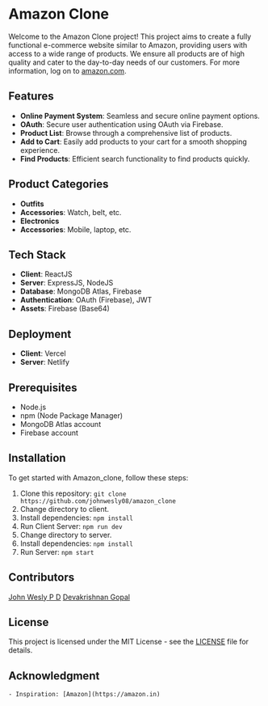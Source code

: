 # Amazon Clone

Welcome to the Amazon Clone project! This project aims to create a fully functional e-commerce website similar to Amazon, providing users with access to a wide range of products. We ensure all products are of high quality and cater to the day-to-day needs of our customers. For more information, log on to [amazon.com](https://amazon.com).

## Features

- **Online Payment System**: Seamless and secure online payment options.
- **OAuth**: Secure user authentication using OAuth via Firebase.
- **Product List**: Browse through a comprehensive list of products.
- **Add to Cart**: Easily add products to your cart for a smooth shopping experience.
- **Find Products**: Efficient search functionality to find products quickly.

## Product Categories

- **Outfits**
- **Accessories**: Watch, belt, etc.
- **Electronics**
- **Accessories**: Mobile, laptop, etc.

## Tech Stack

- **Client**: ReactJS
- **Server**: ExpressJS, NodeJS
- **Database**: MongoDB Atlas, Firebase
- **Authentication**: OAuth (Firebase), JWT
- **Assets**: Firebase (Base64)

## Deployment

- **Client**: Vercel
- **Server**: Netlify

## Prerequisites

- Node.js
- npm (Node Package Manager)
- MongoDB Atlas account
- Firebase account

## Installation

To get started with Amazon_clone, follow these steps:

1.  Clone this repository: `git clone https://github.com/johnwesly08/amazon_clone`
2.  Change directory to client.
3.  Install dependencies: `npm install`
4.  Run Client Server: `npm run dev`
5.  Change directory to server.
6.  Install dependencies: `npm install`
7.  Run Server: `npm start`

## Contributors

[John Wesly P D](https://github.com/johnwesly08)
[Devakrishnan Gopal](https://github.com/gdevakrishnan)

## License

This project is licensed under the MIT License - see the [LICENSE](LICENSE) file for details.

## Acknowledgment

    - Inspiration: [Amazon](https://amazon.in)
